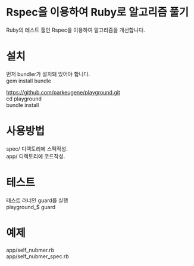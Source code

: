 Rspec을 이용하여 Ruby로 알고리즘 풀기
====================================
Ruby의 테스트 툴인 Rspec을 이용하여 알고리즘을 개선합니다.  
  
설치
===
먼저 bundler가 설치돼 있어야 합니다.  
gem install bundle  

https://github.com/parkeugene/playground.git  
cd playground  
bundle install  

사용방법
=======
spec/ 디렉토리에 스펙작성.  
app/ 디렉토리에 코드작성.  

테스트
=====
테스트 러너인 guard를 실행  
playground_$ guard  

예제
====
app/self_nubmer.rb  
app/self_nubmer_spec.rb  

